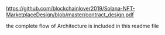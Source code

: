 https://github.com/blockchainlover2019/Solana-NFT-MarketplaceDesign/blob/master/contract_design.pdf

the complete flow of Architecture is included in this readme file